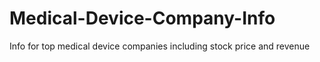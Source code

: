 # Medical-Device-Company-Info
Info for top medical device companies including stock price and revenue
